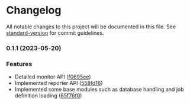 # Changelog

All notable changes to this project will be documented in this file. See [standard-version](https://github.com/conventional-changelog/standard-version) for commit guidelines.

### 0.1.1 (2023-05-20)


### Features

* Detailed monitor API ([f0695ee](https://github.com/opsvent/dev-server/commit/f0695eef2b92ff84d71ec5d4b4de832efba56976))
* Implemented reporter API ([558fd16](https://github.com/opsvent/dev-server/commit/558fd16c3ea5ee96bd798b14675b0c1f2e492120))
* Implemented some base modules such as database handling and job definition loading ([65f76f0](https://github.com/opsvent/dev-server/commit/65f76f0f1ad0f85d9682a03491b70e7b28857a0e))
